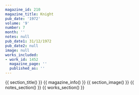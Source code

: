 ```yaml
---
magazine_id: 210
magazine_title: Knight
pub_date: '1972'
volume: '9'
number: 7
month: ''
notes: null
pub_date1: 31/12/1972
pub_date2: null
image: null
works_included:
- work_id: 1452
  magazine_page: ''
  published_as: ''
---
```


{{ section_title() }}
{{ magazine_info() }}
{{ section_image() }}
{{ notes_section() }}
{{ works_section() }}
